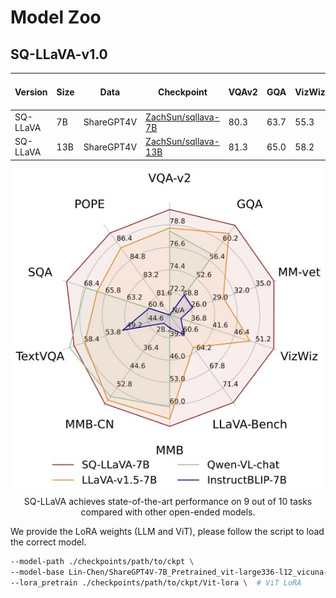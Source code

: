 # Model Zoo

## SQ-LLaVA-v1.0

| Version | Size | Data | Checkpoint | VQAv2 | GQA | VizWiz | SQA | TextVQA | POPE  | MM-Bench | MM-Bench-CN  | LLaVA-Bench-Wild | MM-Vet |
|----------|----------|-----------|-----------|---|---|---|---|---|---|---|---|---|---|
|SQ-LLaVA | 7B | ShareGPT4V | [ZachSun/sqllava-7B](https://huggingface.co/ZachSun/sqllava-lora-7b) | 80.3 | 63.7 | 55.3 | 70.5 | 60.5 | 87.2  | 66.6 | 60.0  | 74.3 | 37.6 |
| SQ-LLaVA | 13B | ShareGPT4V | [ZachSun/sqllava-13B](https://huggingface.co/ZachSun/sqllava-lora-13) | 81.3 | 65.0 | 58.2 | 71.5 | 61.9 | 87.4  | 68.5 | 62.5 | 80.7 | 39.7 |


<p align="center">
  <img src="../images/2-2.jpg" width="500px"> <br>
  SQ-LLaVA achieves state-of-the-art performance on 9 out of 10 tasks compared with other
open-ended models.
</p>


We provide the LoRA weights (LLM and ViT), please follow the script to load the correct model.

```bash
--model-path ./checkpoints/path/to/ckpt \ 
--model-base Lin-Chen/ShareGPT4V-7B_Pretrained_vit-large336-l12_vicuna-7b-v1.5 \ 
--lora_pretrain ./checkpoints/path/to/ckpt/Vit-lora \  # ViT LoRA
```
